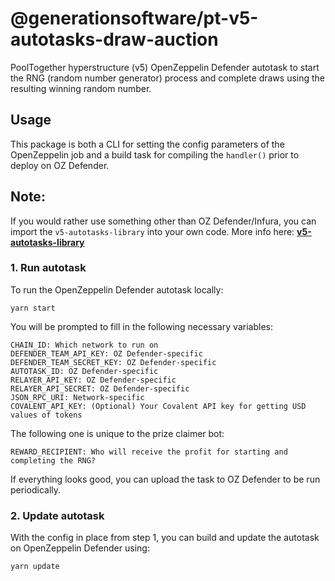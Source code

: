 # @generationsoftware/pt-v5-autotasks-draw-auction

PoolTogether hyperstructure (v5) OpenZeppelin Defender autotask to start the RNG (random number generator) process and complete draws using the resulting winning random number.

## Usage

This package is both a CLI for setting the config parameters of the OpenZeppelin job and a build task for compiling the `handler()` prior to deploy on OZ Defender.

## Note:

If you would rather use something other than OZ Defender/Infura, you can import the `v5-autotasks-library` into your own code. More info here: **[v5-autotasks-library](../library#usage)**

### 1. Run autotask

To run the OpenZeppelin Defender autotask locally:

```
yarn start
```

You will be prompted to fill in the following necessary variables:

```
CHAIN_ID: Which network to run on
DEFENDER_TEAM_API_KEY: OZ Defender-specific
DEFENDER_TEAM_SECRET_KEY: OZ Defender-specific
AUTOTASK_ID: OZ Defender-specific
RELAYER_API_KEY: OZ Defender-specific
RELAYER_API_SECRET: OZ Defender-specific
JSON_RPC_URI: Network-specific
COVALENT_API_KEY: (Optional) Your Covalent API key for getting USD values of tokens
```

The following one is unique to the prize claimer bot:

```
REWARD_RECIPIENT: Who will receive the profit for starting and completing the RNG?
```

If everything looks good, you can upload the task to OZ Defender to be run periodically.

### 2. Update autotask

With the config in place from step 1, you can build and update the autotask on OpenZeppelin Defender using:

```
yarn update
```
